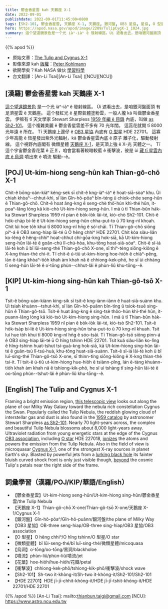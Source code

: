 ```yaml
---
title: 鬱金香星雲 kah 天鵝座 X-1
date: 2022-09-01
publishdate: 2022-09-01T11:45:00+0800
tags: [Sh2-101, 鬱金香星雲, 天鵝座 X-1, 天鵝座, 銀河盤, OB3 星協, 星協, O 型星, HDE 22701, 微類星體, 烏洞, 噴流, 花葉, 衝擊波]
hero: https://apod.nasa.gov/apod/image/2209/TulipCygX-1_1024.jpg
summary: 這个望遠鏡景色是一个光 iàⁿ-iàⁿ ê 發射線區。Ùi 遮看出去，是咱銀河盤面頂 有足濟星雲 ê 天鵝座。
---
```


{{% apod %}}

- 原始文章：[The Tulip and Cygnus X-1](https://apod.nasa.gov/apod/ap220901.html)
- 影像來源 kah [版權][copyright]：[Peter Kohlmann](https://www.astrobin.com/users/peterkohlmann/)
- 欲開學矣？Kah NASA 做伙 [學習科學](https://science.nasa.gov/learners/back-to-school)
- 台文翻譯：[An-Li Tsai][An-Li Tsai] ([NCU][NCU])

## [漢羅] 鬱金香星雲 kah 天鵝座 X-1
[這个望遠鏡景色][this telescopic view] 是一个光 iàⁿ-iàⁿ ê 發射線區。
Ùi 遮看出去，是咱銀河盤面頂 有足濟星雲 ê 天鵝座。
這个發紅光 ê 星際氣體塗粉雲，一般人攏 kā 叫做鬱金香星雲。
伊嘛有 tī 天文學家 Stewart Sharpless [1959 年編 ê 目錄][1959 catalog] 內底，叫做 [as Sh2-101][as Sh2-101]。
這个複雜美麗 ê 鬱金香星雲差不多有 70 光年闊。
這蕊花就開 tī 8000 光年遠 ê 所在。
Tī 天鵝座上邊仔 ê [OB3 星協][OB3 association] 內底有 [O 型星][O star] HDE 22701。
這寡少年高能 ê 恆星發出紫外光輻射，kā 鬱金香星雲內底 ê 原子 離子化，驅動發射線。
這个視野內底閣有 微類星體 [天鵝座 X-1][Cygnus X-1]，是天頂上強 ê X-光 天體之一。
Tī 這个宇宙鬱金香花葉 ê 正爿，咱會當看著較暗較藍 ê 衝擊波，彼是 ùi [藏 tī 星雲內底 ê 烏洞][lurking black hole] 噴出來 ê 噴流 驅動--ê。

## [POJ] Ut-kim-hiong seng-hûn kah Thian-gô-chō X-1
Chit-ê bōng-oán-kiàⁿ kéng-sek sī chit-ê kng-iàⁿ-iàⁿ ê hoat-siā-sòaⁿ khu.
Ùi chiah khòaⁿ--chhut-khì, sī lán Gîn-hô-pôaⁿ bīn-téng ū chiok-chōe seng-hûn ê Thian-gô-chō.
Chit-ê hoat âng-kng ê seng-chè thô͘-hún khì-thé hûn, it-poaⁿ-lâng lóng kā kiò-chò Ut-kim-hiong seng-hûn.
I mā ū tī Thian-bûn ha̍k-ka Stewart Sharpless 1959 nî pian ê bo̍k-lo̍k lāi-té, kiò-chò Sh2-101.
Chit-ê ho̍k-cha̍p bí-lē ê Ut-kim-hiong seng-hûn chha-put-to ū 70 kng-nî khoah.
Chit lúi hoe to̍h khui tī 8000 kng-nî hn̄g ê só͘-chāi.
Tī Thian-gô-chō siōng piⁿ-á ê OB3 seng-hiap lāi-té ū O hêng chhiⁿ HDE 22701.
Chit kóa siàu-liân ko-lêng ê hêng-chhiⁿ hoat-chhut chí-gōa-kng hok-siā, kā Ut-kim-hiong seng-hûn lāi-té ê goân-chú lî-chú-hòa, khu-tōng hoat-siā-sòaⁿ.
Chit-ê sī-iá lāi-té koh ū bî lūi-seng-thé Thian-gô-chō X-one, sī thiⁿ-téng siōng-kiông ê X-kng thian-thé chi-it.
Tī chit-ê ú-tiū ut-kim-hiong hoe-hio̍h ê chiàⁿ-pêng, lán ē-tàng khòaⁿ-tio̍h khah àm khah nâ ê chhiong-kek-phō, he sī ùi chhàng tī seng-hûn lāi-té ê o͘-tōng phùn--chhut-lâi ê phùn-liû khu-tōng--ê.

## [KIP] Ut-kim-hiong sing-hûn kah Thian-gô-tsō X-1
Tsit-ê bōng-uán-kiànn kíng-sik sī tsit-ê kng-iànn-iànn ê huat-siā-suànn khu.
Uì tsiah khuànn--tshut-khì, sī lán Gîn-hô-puânn bīn-tíng ū tsiok-tsuē sing-hûn ê Thian-gô-tsō.
Tsit-ê huat âng-kng ê sing-tsè thôo-hún khì-thé hûn, it-puann-lâng lóng kā kiò-tsò Ut-kim-hiong sing-hûn.
I mā ū tī Thian-bûn ha̍k-ka Stewart Sharpless 1959 nî pian ê bo̍k-lo̍k lāi-té, kiò-tsò Sh2-101.
Tsit-ê ho̍k-tsa̍p bí-lē ê Ut-kim-hiong sing-hûn tsha-put-to ū 70 kng-nî khuah.
Tsit luí hue to̍h khui tī 8000 kng-nî hn̄g ê sóo-tsāi.
Tī Thian-gô-tsō siōng pinn-á ê OB3 sing-hiap lāi-té ū O hîng tshinn HDE 22701.
Tsit kuá siàu-liân ko-lîng ê hîng-tshinn huat-tshut tsí-guā-kng hok-siā, kā Ut-kim-hiong sing-hûn lāi-té ê guân-tsú lî-tsú-huà, khu-tōng huat-siā-suànn.
Tsit-ê sī-iá lāi-té koh ū bî luī-sing-thé Thian-gô-tsō X-one, sī thinn-tíng siōng-kiông ê X-kng thian-thé tsi-it.
Tī tsit-ê ú-tiū ut-kim-hiong hue-hio̍h ê tsiànn-pîng, lán ē-tàng khuànn-tio̍h khah àm khah nâ ê tshiong-kik-phō, he sī uì tshàng tī sing-hûn lāi-té ê oo-tōng phùn--tshut-lâi ê phùn-liû khu-tōng--ê.

## [English] The Tulip and Cygnus X-1

Framing a bright emission region, [this telescopic view][this telescopic view] looks out along the plane of our Milky Way Galaxy toward the nebula rich constellation Cygnus the Swan.
Popularly called the Tulip Nebula, the reddish glowing cloud of interstellar gas and dust is also found in the [1959 catalog][1959 catalog] by astronomer Stewart Sharpless [as Sh2-101][as Sh2-101].
Nearly 70 light-years across, the complex and beautiful Tulip Nebula blossoms about 8,000 light-years away.
Ultraviolet radiation from young energetic stars at the edge of the Cygnus [OB3 association][OB3 association], including [O star][O star] HDE 227018, [ionizes][ionizes] the atoms and powers the emission from the Tulip Nebula.
Also in the field of view is microquasar [Cygnus X-1][Cygnus X-1], one of the strongest X-ray sources in planet Earth's sky.
Blasted by powerful jets from a [lurking black hole][lurking black hole] its fainter bluish curved shock front is only just visible though, [beyond][beyond] the cosmic Tulip's petals near the right side of the frame.

## 詞彙學習（漢羅/POJ/KIP/華語/English）
- 【鬱金香星雲】Ut-kim-hiong seng-hûn/Ut-kim-hiong sing-hûn/鬱金香星雲/the Tulip Nebula
- 【天鵝座 X-1】Thian-gô-chō X-one/Thian-gô-tsō X-one/天鵝座 X-1/Cygnus X-1
- 【銀河盤】Gîn-hô-pôaⁿ/Gîn-hô-puânn/銀河盤/the plane of Milky Way
- 【OB3 星協】OB-three seng-hiap/OB-three sing-hiap/OB3 星協/OB3 association
- 【O 型星】O hêng chhiⁿ/O hîng tshinn/O 型星/O star
- 【微類星體】bî lūi-seng-thé/bî luī-sing-thé/微類星體/micoquasa
- 【烏洞】o͘-tōng/oo-tōng/黑洞/blackholoe
- 【噴流】phùn-liû/phùn-liû/噴流/jet
- 【花葉】hoe-hio̍h/hue-hio̍h/花瓣/petal
- 【衝擊波】chhiong-kek-phō/tshiong-kik-phō/衝擊波/shock wave
- 【Sh2-101】Sh-two it-khòng-it/Sh-two it-khòng-it/Sh2-101/Sh2-101
- 【HDE 22701】HDE jī-jī-chhit-khóng-it/HDE jī-jī-tshit-khóng-it/HDE 22701/HDE 22701

{{% /apod %}}
[An-Li Tsai]: mailto:thianbun.taigi@gmail.com
[NCU]: https://www.astro.ncu.edu.tw

[copyright]: https://apod.nasa.gov/apod/fap/lib/about_apod.html#srapply

[this telescopic view]:https://www.astrobin.com/q8eq4b/B/
[1959 catalog]:http://adsabs.harvard.edu/cgi-bin/nph-bib_query?bibcode=1959ApJS....4..257S
[as Sh2-101]:http://galaxymap.org/cat/list/sharpless/101
[OB3 association]:http://en.wikipedia.org/wiki/Stellar_kinematics#OB_associations
[O star]:https://apod.nasa.gov/apod/ap070726.html
[ionizes]:https://apod.nasa.gov/apod/ap111103.html
[Cygnus X-1]:http://chandra.harvard.edu/photo/2011/cygx1/
[lurking black hole]:https://exoplanets.nasa.gov/resources/2259/devoured-by-gravity-poster/?galaxy_horror
[beyond]:https://apod.nasa.gov/apod/ap090608.html
